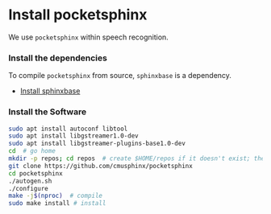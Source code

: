 # Install pocketsphinx

We use `pocketsphinx` within speech recognition.

### Install the dependencies

To compile `pocketsphinx` from source, `sphinxbase` is a dependency.

- [Install sphinxbase](install-sphinxbase.md)

### Install the Software

```bash
sudo apt install autoconf libtool
sudo apt install libgstreamer1.0-dev
sudo apt install libgstreamer-plugins-base1.0-dev
cd  # go home
mkdir -p repos; cd repos  # create $HOME/repos if it doesn't exist; then, enter it
git clone https://github.com/cmusphinx/pocketsphinx
cd pocketsphinx
./autogen.sh
./configure
make -j$(nproc)  # compile
sudo make install # install
```
